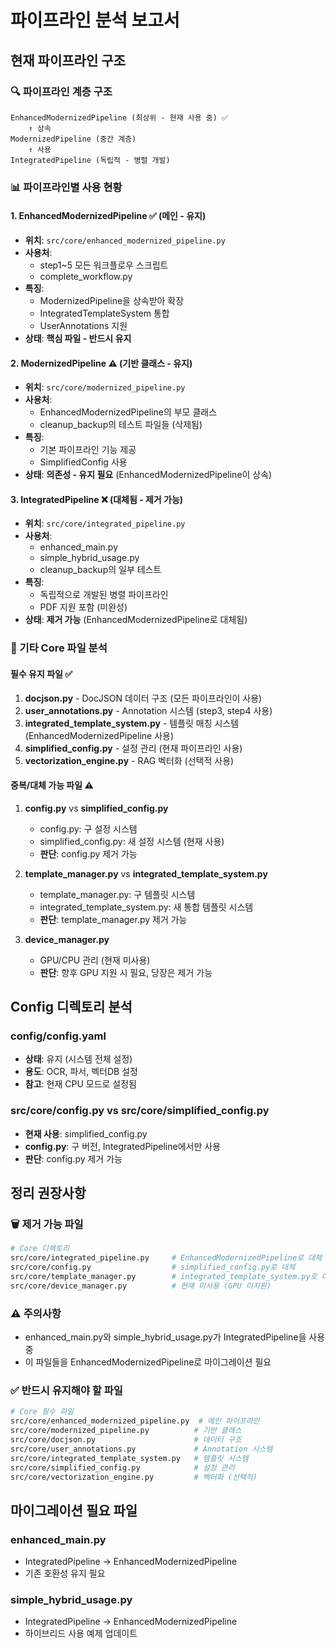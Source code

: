 # 파이프라인 분석 보고서

## 현재 파이프라인 구조

### 🔍 파이프라인 계층 구조

```
EnhancedModernizedPipeline (최상위 - 현재 사용 중) ✅
    ↑ 상속
ModernizedPipeline (중간 계층)
    ↑ 사용
IntegratedPipeline (독립적 - 병렬 개발)
```

### 📊 파이프라인별 사용 현황

#### 1. **EnhancedModernizedPipeline** ✅ (메인 - 유지)
- **위치**: `src/core/enhanced_modernized_pipeline.py`
- **사용처**:
  - step1~5 모든 워크플로우 스크립트
  - complete_workflow.py
- **특징**:
  - ModernizedPipeline을 상속받아 확장
  - IntegratedTemplateSystem 통합
  - UserAnnotations 지원
- **상태**: **핵심 파일 - 반드시 유지**

#### 2. **ModernizedPipeline** ⚠️ (기반 클래스 - 유지)
- **위치**: `src/core/modernized_pipeline.py`
- **사용처**:
  - EnhancedModernizedPipeline의 부모 클래스
  - cleanup_backup의 테스트 파일들 (삭제됨)
- **특징**:
  - 기본 파이프라인 기능 제공
  - SimplifiedConfig 사용
- **상태**: **의존성 - 유지 필요** (EnhancedModernizedPipeline이 상속)

#### 3. **IntegratedPipeline** ❌ (대체됨 - 제거 가능)
- **위치**: `src/core/integrated_pipeline.py`
- **사용처**:
  - enhanced_main.py
  - simple_hybrid_usage.py
  - cleanup_backup의 일부 테스트
- **특징**:
  - 독립적으로 개발된 병렬 파이프라인
  - PDF 지원 포함 (미완성)
- **상태**: **제거 가능** (EnhancedModernizedPipeline로 대체됨)

### 📁 기타 Core 파일 분석

#### 필수 유지 파일 ✅
1. **docjson.py** - DocJSON 데이터 구조 (모든 파이프라인이 사용)
2. **user_annotations.py** - Annotation 시스템 (step3, step4 사용)
3. **integrated_template_system.py** - 템플릿 매칭 시스템 (EnhancedModernizedPipeline 사용)
4. **simplified_config.py** - 설정 관리 (현재 파이프라인 사용)
5. **vectorization_engine.py** - RAG 벡터화 (선택적 사용)

#### 중복/대체 가능 파일 ⚠️
1. **config.py** vs **simplified_config.py**
   - config.py: 구 설정 시스템
   - simplified_config.py: 새 설정 시스템 (현재 사용)
   - **판단**: config.py 제거 가능

2. **template_manager.py** vs **integrated_template_system.py**
   - template_manager.py: 구 템플릿 시스템
   - integrated_template_system.py: 새 통합 템플릿 시스템
   - **판단**: template_manager.py 제거 가능

3. **device_manager.py**
   - GPU/CPU 관리 (현재 미사용)
   - **판단**: 향후 GPU 지원 시 필요, 당장은 제거 가능

## Config 디렉토리 분석

### config/config.yaml
- **상태**: 유지 (시스템 전체 설정)
- **용도**: OCR, 파서, 벡터DB 설정
- **참고**: 현재 CPU 모드로 설정됨

### src/core/config.py vs src/core/simplified_config.py
- **현재 사용**: simplified_config.py
- **config.py**: 구 버전, IntegratedPipeline에서만 사용
- **판단**: config.py 제거 가능

## 정리 권장사항

### 🗑️ 제거 가능 파일
```bash
# Core 디렉토리
src/core/integrated_pipeline.py     # EnhancedModernizedPipeline로 대체
src/core/config.py                  # simplified_config.py로 대체
src/core/template_manager.py        # integrated_template_system.py로 대체
src/core/device_manager.py          # 현재 미사용 (GPU 미지원)
```

### ⚠️ 주의사항
- enhanced_main.py와 simple_hybrid_usage.py가 IntegratedPipeline을 사용 중
- 이 파일들을 EnhancedModernizedPipeline로 마이그레이션 필요

### ✅ 반드시 유지해야 할 파일
```bash
# Core 필수 파일
src/core/enhanced_modernized_pipeline.py  # 메인 파이프라인
src/core/modernized_pipeline.py          # 기반 클래스
src/core/docjson.py                      # 데이터 구조
src/core/user_annotations.py             # Annotation 시스템
src/core/integrated_template_system.py   # 템플릿 시스템
src/core/simplified_config.py            # 설정 관리
src/core/vectorization_engine.py         # 벡터화 (선택적)
```

## 마이그레이션 필요 파일

### enhanced_main.py
- IntegratedPipeline → EnhancedModernizedPipeline
- 기존 호환성 유지 필요

### simple_hybrid_usage.py
- IntegratedPipeline → EnhancedModernizedPipeline
- 하이브리드 사용 예제 업데이트